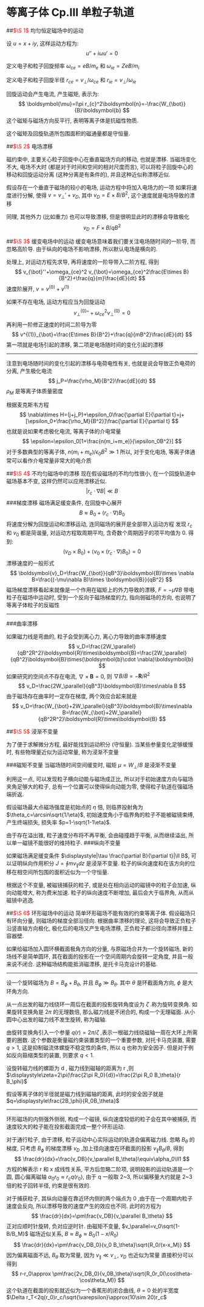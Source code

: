 # 等离子体 Cp.III 单粒子轨道

##<font color='red'>$\S 1$ </font>均匀恒定磁场中的运动

设 $u=x+iy$, 这样运动方程为:
$$
u''+i\omega u'=0
$$

定义电子和粒子回旋频率 $\omega_{ce}=eB/m_e$ 和 $\omega_{ie}=ZeB/m_i$

定义电子和粒子回旋半径 $r_{ce}=v_{\bot}/\omega_{ce}$ 和 $r_{ie}=v_{\bot}/\omega_{ie}$

回旋运动会产生电流, 产生磁矩, 表示为:
$$
\boldsymbol{\mu}=I\pi r_{c}^2\boldsymbol{n}=-\frac{W_{\bot}}{B}\boldsymbol{b}
$$
这个磁矩与磁场方向反平行, 表明等离子体是抗磁性物质.

这个磁矩及回旋轨道所包围面积的磁通量都是守恒量.

##<font color='red'>$\S 2$ </font>电场漂移

磁约束中, 主要关心粒子回旋中心在垂直磁场方向的移动, 也就是漂移.
当磁场变化不大, 电场不大时 (都是对于时间和空间的相对尺度而言), 可以将粒子回旋中心的移动和回旋运动分离 (这种分离是有条件的), 并且这种近似称漂移近似.

假设存在一个垂直于磁场的较小的电场, 运动方程中将加入电场力的一项
如果将速度进行分解, 使得 $v=v_{\bot}'+v_D$, 其中 $v_D=E\times B/B^2$, 这个速度就是电场导致的漂移

同理, 其他外力 (比如重力) 也可以导致漂移, 但是很明显此时的漂移会导致极化
$$
v_D=F\times B/qB^2
$$

##<font color='red'>$\S 3$ </font>缓变电场中的运动
缓变电场意味着我们要关注电场随时间的一阶导, 而忽略高阶导. 由于纵向的电场不影响漂移, 所以默认电场是横向的.

处理上, 对运动方程先求导, 再将速度的一阶导带入二阶方程, 得到
$$
v_{\bot}''+\omega_{ce}^2 v_{\bot}=\omega_{ce}^2\frac{E\times B}{B^2}+\frac{q}{m}\frac{dE}{dt}
$$
速度阶展开, $v=v^{(0)}+v^{(1)}$

如果不存在电场, 运动方程应当为回旋运动
$$
{v_{\bot}^{(0)}}''+\omega_{ce}^2 v_{\bot}^{(0)}=0
$$
再利用一阶修正速度的时间二阶导为零
$$
v^{(1)}_{\bot}=\frac{E\times B}{B^2}+\frac{q}{mB^2}\frac{dE}{dt}
$$
第一项就是电场引起的漂移, 第二项是电场随时间的变化引起的漂移

---

注意到电场随时间的变化引起的漂移与电荷电性有关, 也就是说会导致正负电荷的分离, 产生极化电流
$$
j_P=\frac{\rho_M}{B^2}\frac{dE}{dt}
$$
$\rho_M$ 是等离子体质量密度

根据麦克斯韦方程
$$
\nabla\times H=(j+j_P)+\epsilon_0\frac{\partial E}{\partial t}=j+[\epsilon_0+\frac{\rho_M}{B^2}]\frac{\partial E}{\partial t}
$$
也就是说如果考虑极化电流, 等离子体的介电常量
$$
\epsilon=\epsilon_0[1+\frac{n(m_i+m_e)}{\epsilon_0B^2}]
$$
对于多数典型的等离子体, ${n(m_i+m_e)}/{\epsilon_0B^2}\gg1$
所以, 对于变化电场, 等离子体通常可以看作介电常量非常大的电介质

##<font color='red'>$\S 4$ </font>不均匀磁场中的漂移
现在假设磁场的不均匀性很小, 在一个回旋轨道中磁场基本不变, 这样仍然可以应用漂移近似.
$$
|r_c\cdot \nabla B|\ll B
$$
###梯度漂移
磁场满足缓变条件, 在回旋中心展开
$$
B\approx B_0+(r_c\cdot \nabla) B_0
$$
将速度分解为回旋运动和漂移运动, 连同磁场的展开是全部带入运动方程
发现 $r_c$ 和 $v_0$ 都是简谐量, 对运动方程取周期平均, 含奇数个周期因子的项平均值为 0. 得到:
$$
(v_D\times B_0)+\langle v_0\times (r_c\cdot \nabla) B_0\rangle=0
$$
漂移速度的一般形式
$$
\boldsymbol{v}_D=\frac{W_{\bot}}{qB^3}\boldsymbol{B}\times \nabla B=\frac{(-\mu\nabla B)\times \boldsymbol{B}}{qB^2}
$$
磁场梯度漂移看起来就像是一个作用在磁矩上的外力导致的漂移, $F=-\mu\nabla B$
带电粒子在磁场中运动时, 受到一个反向于磁场梯度的力, 指向弱磁场的方向, 也说明了等离子体粒子的反磁性

---
###曲率漂移

如果磁力线是弯曲的, 粒子会受到离心力, 离心力导致的曲率漂移速度
$$
v_D=\frac{2W_\parallel}{qB^2R^2}\boldsymbol{R}\times\boldsymbol{B}=\frac{2W_\parallel}{qB^2}\boldsymbol{B}\times(\boldsymbol{b}\cdot \nabla)\boldsymbol{b}
$$
如果研究的空间点不存在电流, $\nabla\times\boldsymbol{B}=0$, 则 $\nabla B/B=-\boldsymbol{R}/R^2$
$$
v_D=\frac{2W_\parallel}{qB^3}\boldsymbol{B}\times\nabla B
$$
由于磁场存在曲率时一定存在梯度, 两个效应合起来就是
$$
v_D=\frac{W_{\bot}+2W_\parallel}{qB^3}\boldsymbol{B}\times\nabla B=\frac{W_{\bot}+2W_\parallel}{qB^2R^2}\boldsymbol{R}\times\boldsymbol{B}
$$

##<font color='red'>$\S 5$ </font>浸渐不变量

为了便于求解微分方程, 最好能找到运动积分 (守恒量). 当某些参量变化足够缓慢时, 有些物理量近似为运动常量, 称为浸渐不变量

###磁矩不变量
当磁场随时间空间缓变时, 磁矩 $\mu=W_{\bot}/B$ 是浸渐不变量

利用这一点, 可以发现粒子横向动能与磁场成正比, 所以对于初始速度方向与磁场夹角足够大的粒子, 总有一个位置可以使得纵向动能为零, 使得粒子轨道在强磁场端折返.

假设磁场最大点磁场强度是初始点的 $\eta$ 倍, 则临界投射角为 $\theta_c=\arcsin\sqrt{1/\eta}$, 初始速度角小于临界角的粒子不能被磁镜束缚, 产生终端损失, 损失率 $p=1-\sqrt{1-1\eta}$.

由于存在溢出锥, 粒子速度分布将不再平衡, 会由碰撞趋于平衡, 从而继续溢出, 所以单一磁镜不能很好的维持粒子.
###纵向不变量

如果磁场满足缓变条件 $\displaystyle|\tau \frac{\partial B}{\partial t}|\ll B$, 可以证明纵向作用积分 $\displaystyle J=\oint mv_\parallel dz$ 是浸渐不变量. 粒子的纵向速度和在该方向的位移在相空间所包围的面积近似为一个守恒量.

根据这个不变量, 被磁镜捕获的粒子, 或是处在相向运动的磁镜中的粒子会加速, 纵向动能增大, 称为费米加速. 粒子的纵向速度不断增加, 最后会大于临界角, 从而从磁镜中逃逸.

##<font color='red'>$\S 6$ </font>环形磁场中的运动
简单环形磁场不能有效的约束等离子体.
假设磁场只有环向分量, 则磁场的梯度全部沿径向. 根据曲率漂移的理论, 这将会导致正负粒子沿竖直轴方向极化, 极化后的电场又产生电场漂移, 正负粒子都沿径向漂移并撞上容器壁.

如果给磁场加入圆环横截面极角方向的分量, 与原磁场合并为一个旋转磁场, 新的场线不是简单圆环, 其在截面的投影在一个空间周期内会旋转一定角度, 并且一般来说不闭合. 这种磁场结构能抵消磁漂移, 是托卡马克设计的基础.

---
设一个旋转磁场为 $B=B_\phi+B_\theta$, 并且 $B_\phi \gg B_\theta$. 其中 $\theta$ 是环截面角方向, $\phi$ 是大环角方向.

从一点出发的磁力线绕环一周后在截面的投影旋转角度设为 $\zeta$ .称为旋转变换角. 如果旋转变换角是 $2\pi$ 的无理数倍, 那么磁力线是不闭合的, 构成一个无理磁面. 从小圆中心出发的磁力线不发生旋转, 称为磁轴.

由旋转变换角引入一个参量 $q(r)=2\pi/\zeta$ ,表示一根磁力线绕磁轴一周在大环上所需要的圈数. 这个参数是衡量磁约束装置类型的一个重要参数, 对托卡马克装置, 需要 $q>1$, 这是抑制磁流体螺旋不稳定性的条件, 所以 q 也称为安全因子. 但是对于例如反向箍缩类型的装置, 则要求 $q<1$.

设旋转磁力线的螺距为 d , 磁力线到磁轴的距离为 r ,则 $\displaystyle\zeta=2\pi(\frac{2\pi R_0}{d})=\frac{2\pi R_0 B_\theta}{r B_\phi}$

假设等离子体的半径就是磁力线到磁轴的距离, 此时的安全因子就是 $q=\displaystyle\frac{2B_\phi}{R_0B_\theta}$

---
环形磁场的内侧强外侧弱, 构成一个磁镜, 纵向速度较低的粒子会在其中被捕获, 而速度较大的粒子能在投影截面完成一整个环形运动.

对于通行粒子, 由于漂移, 粒子运动中心实际运动的轨道会偏离磁力线. 忽略 $B_\theta$ 的梯度, 只考虑 $B_\phi$ 的梯度漂移 $v_D$ ,加上径向速度在环截面的投影 $v_\parallel B_\theta/B$, 得到
$$
\frac{dr}{dx}=\frac{v_DB}{v_\parallel B_\theta}\equiv\alpha_0\ll1
$$
方程的解表示 r 和 x 成线性关系, 平方后忽略二阶项, 说明投影的运动轨道是一个圆, 圆心偏离磁轴 $\alpha_0 r_0\approx r_cq(r_0)$, 由于 q 一般取 2~3, 所以偏移量大约就是 2~3 倍的粒子回转半径, 约束是很有效的.

对于捕获粒子, 其纵向动量在靠近环内侧的两个端点为 0 ,由于在一个周期内粒子速度会反向, 所以漂移导致的速度产生的效应也不同. 此时的方程为
$$
\frac{dr}{dx}=\pm\frac{v_DB}{v_\parallel B_\theta}
$$
正对应顺时针旋转, 负对应逆时针.
由磁矩不变量, $v_\parallel=v_0\sqrt{1-B/B_M}$
磁场近似关系, $B\approx B_\phi\approx B_0(1-x/R_0)$
$$
\frac{dr}{dx}=\pm\frac{v_DB_0}{v_0 B_\theta}\sqrt{R_0/(x-x_M)}
$$
因为偏离磁面不远, $B_\theta$ 取为常量, 因为 $v_\parallel\ll v_\bot$, $v_D$ 也近似为常量
直接积分可以得到
$$
r-r_0\approx \pm\frac{2v_DB_0}{v_0B_\theta}\sqrt{R_0r_0(\cos\theta-\cos\theta_M)}
$$
这个轨道在截面的投影就近似为一个香蕉形的闭合曲线, $\theta=0$ 处的半宽度 $\Delta r_T<2q(r_0)r_c/\sqrt{\varepsilon}\approx(10\sim 20)r_c$
